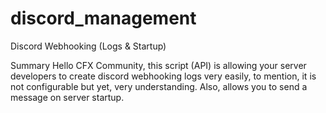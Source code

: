 # discord_management
Discord Webhooking (Logs &amp; Startup)

Summary
Hello CFX Community, this script (API) is allowing your server developers to create discord webhooking logs very easily, to mention, it is not configurable but yet, very understanding. Also, allows you to send a message on server startup.
